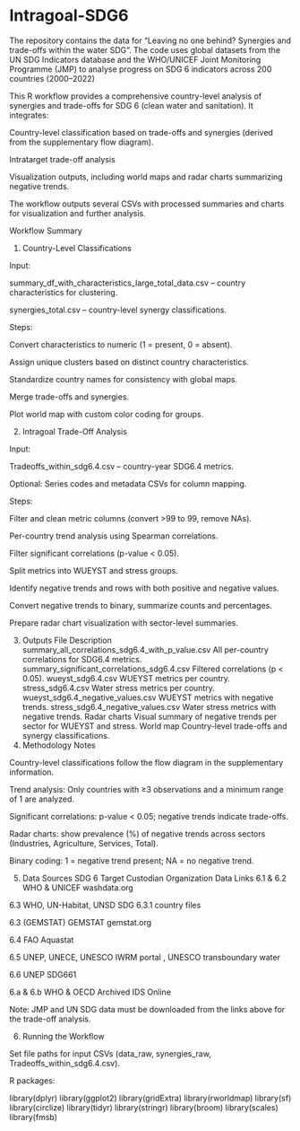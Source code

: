 # Intragoal-SDG6
The repository contains the data for “Leaving no one behind? Synergies and trade-offs within the water SDG”. The code uses global datasets from the UN SDG Indicators database and the WHO/UNICEF Joint Monitoring Programme (JMP) to analyse progress on SDG 6 indicators across 200 countries (2000–2022)

This R workflow provides a comprehensive country-level analysis of synergies and trade-offs for SDG 6 (clean water and sanitation). It integrates:

Country-level classification based on trade-offs and synergies (derived from the supplementary flow diagram).

Intratarget trade-off analysis

Visualization outputs, including world maps and radar charts summarizing negative trends.

The workflow outputs several CSVs with processed summaries and charts for visualization and further analysis.

Workflow Summary
1. Country-Level Classifications

Input:

summary_df_with_characteristics_large_total_data.csv – country characteristics for clustering.

synergies_total.csv – country-level synergy classifications.

Steps:

Convert characteristics to numeric (1 = present, 0 = absent).

Assign unique clusters based on distinct country characteristics.

Standardize country names for consistency with global maps.

Merge trade-offs and synergies.

Plot world map with custom color coding for groups.

2. Intragoal Trade-Off Analysis 

Input:

Tradeoffs_within_sdg6.4.csv – country-year SDG6.4 metrics.

Optional: Series codes and metadata CSVs for column mapping.

Steps:

Filter and clean metric columns (convert >99 to 99, remove NAs).

Per-country trend analysis using Spearman correlations.

Filter significant correlations (p-value < 0.05).

Split metrics into WUEYST and stress groups.

Identify negative trends and rows with both positive and negative values.

Convert negative trends to binary, summarize counts and percentages.

Prepare radar chart visualization with sector-level summaries.

3. Outputs
File	Description
summary_all_correlations_sdg6.4_with_p_value.csv	All per-country correlations for SDG6.4 metrics.
summary_significant_correlations_sdg6.4.csv	Filtered correlations (p < 0.05).
wueyst_sdg6.4.csv	WUEYST metrics per country.
stress_sdg6.4.csv	Water stress metrics per country.
wueyst_sdg6.4_negative_values.csv	WUEYST metrics with negative trends.
stress_sdg6.4_negative_values.csv	Water stress metrics with negative trends.
Radar charts	Visual summary of negative trends per sector for WUEYST and stress.
World map	Country-level trade-offs and synergy classifications.
4. Methodology Notes

Country-level classifications follow the flow diagram in the supplementary information.

Trend analysis: Only countries with ≥3 observations and a minimum range of 1 are analyzed.

Significant correlations: p-value < 0.05; negative trends indicate trade-offs.

Radar charts: show prevalence (%) of negative trends across sectors (Industries, Agriculture, Services, Total).

Binary coding: 1 = negative trend present; NA = no negative trend.

5. Data Sources
SDG 6 Target	Custodian Organization	Data Links
6.1 & 6.2	WHO & UNICEF	washdata.org

6.3	WHO, UN-Habitat, UNSD	SDG 6.3.1 country files

6.3 (GEMSTAT)	GEMSTAT	gemstat.org

6.4	FAO	Aquastat

6.5	UNEP, UNECE, UNESCO	IWRM portal
, UNESCO transboundary water

6.6	UNEP	SDG661

6.a & 6.b	WHO & OECD	Archived IDS Online

Note: JMP and UN SDG data must be downloaded from the links above for the trade-off analysis.

6. Running the Workflow

Set file paths for input CSVs (data_raw, synergies_raw, Tradeoffs_within_sdg6.4.csv).

R packages:

library(dplyr)
library(ggplot2)
library(gridExtra)
library(rworldmap)
library(sf)
library(circlize)
library(tidyr)
library(stringr)
library(broom)
library(scales)
library(fmsb)
